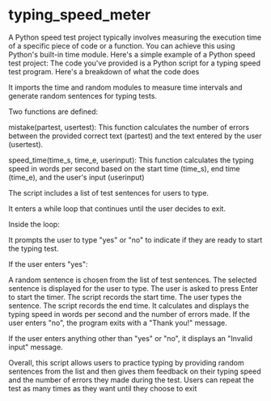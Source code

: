 # typing_speed_meter
A Python speed test project typically involves measuring the execution time of a specific piece of code or a function. You can achieve this using Python's built-in time module. Here's a simple example of a Python speed test project:
The code you've provided is a Python script for a typing speed test program. Here's a breakdown of what the code does

It imports the time and random modules to measure time intervals and generate random sentences for typing tests.

Two functions are defined:

mistake(partest, usertest): This function calculates the number of errors between the provided correct text (partest) and the text entered by the user (usertest).

speed_time(time_s, time_e, userinput): This function calculates the typing speed in words per second based on the start time (time_s), end time (time_e), and the user's input (userinput)

The script includes a list of test sentences for users to type.

It enters a while loop that continues until the user decides to exit.

Inside the loop:

It prompts the user to type "yes" or "no" to indicate if they are ready to start the typing test.

If the user enters "yes":

A random sentence is chosen from the list of test sentences.
The selected sentence is displayed for the user to type.
The user is asked to press Enter to start the timer.
The script records the start time.
The user types the sentence.
The script records the end time.
It calculates and displays the typing speed in words per second and the number of errors made.
If the user enters "no", the program exits with a "Thank you!" message.

If the user enters anything other than "yes" or "no", it displays an "Invalid input" message.

Overall, this script allows users to practice typing by providing random sentences from the list and then gives them feedback on their typing speed and the number of errors they made during the test. Users can repeat the test as many times as they want until they choose to exit
